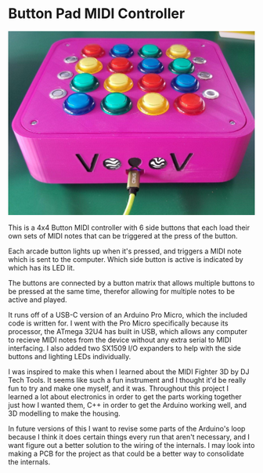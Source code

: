 # Button Pad MIDI Controller

![Image of MIDI Controller](https://github.com/OrionCul/Button-Pad-MIDI-Controller/blob/master/MIDI%20Controller%20Photos/MIDI%20Controller%20Front.jpg)

This is a 4x4 Button MIDI controller with 6 side buttons that each load their own sets of MIDI notes that can be triggered at the press of the button.

Each arcade button lights up when it's pressed, and triggers a MIDI note which is sent to the computer. Which side button is active is indicated by which has its LED lit.

The buttons are connected by a button matrix that allows multiple buttons to be pressed at the same time, therefor allowing for multiple notes to be active and played.

 It runs off of a USB-C version of an Arduino Pro Micro, which the included code is written for. I went with the Pro Micro specifically because its processor, the ATmega 32U4 has built in USB, which allows any computer to recieve MIDI notes from the device without any extra serial to MIDI interfacing. I also added two SX1509 I/O expanders to help with the side buttons and lighting LEDs individually.

 I was inspired to make this when I learned about the MIDI Fighter 3D by DJ Tech Tools. It seems like such a fun instrument and I thought it'd be really fun to try and make one myself, and it was. Throughout this project I learned a lot about electronics in order to get the parts working together just how I wanted them, C++ in order to get the Arduino working well, and 3D modelling to make the housing.

 In future versions of this I want to revise some parts of the Arduino's loop because I think it does certain things every run that aren't necessary, and I want figure out a better solution to the wiring of the internals. I may look into making a PCB for the project as that could be a better way to consolidate the internals.
